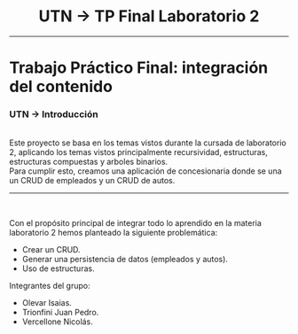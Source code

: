 <h1 align="center"> UTN -> TP Final Laboratorio 2 </h1>
<hr>

# Trabajo Práctico Final: integración del contenido <br>
<h3> UTN -> Introducción</h3><br>
Este proyecto se basa en los temas vistos durante la cursada de laboratorio 2, aplicando los temas vistos principalmente recursividad, estructuras, estructuras compuestas y arboles binarios. <br>
Para cumplir esto, creamos una aplicación de concesionaria donde se una un CRUD de empleados y un CRUD de autos.
<hr>
<br>

Con el propósito principal de integrar todo lo aprendido en la materia laboratorio 2 hemos planteado la siguiente problemática: 
* Crear un CRUD.
* Generar una persistencia de datos (empleados y autos). 
* Uso de estructuras.<br> 

Integrantes del grupo: 
* Olevar Isaias.
* Trionfini Juan Pedro.
* Vercellone Nicolás.


